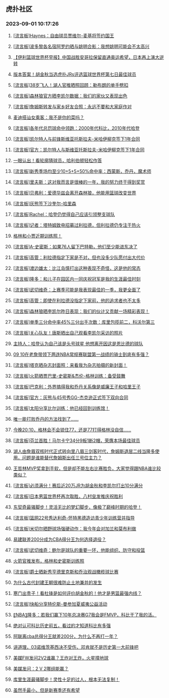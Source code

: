 ## 虎扑社区 
### 2023-09-01 10:17:26

1. [[流言板]Haynes：自由球员贾维尔-麦基将签约国王](https://bbs.hupu.com/61932511.html)

2. [[流言板]波多黎各名宿阿罗约晒与姚明合影：我想姚明可能会不太高兴](https://bbs.hupu.com/61932383.html)

3. [【伊利篮球世界杯早报】中国战胜安哥拉保留直通奥运希望，日本再上演大逆转](https://bbs.hupu.com/61929577.html)

4. [版本答案！胡金秋当选虎扑JRs评选篮球世界杯第七日最佳球员](https://bbs.hupu.com/61932851.html)

5. [[流言板]38岁飞人！湖人官推晒照回顾：勒布朗的单手劈扣](https://bbs.hupu.com/61932188.html)

6. [[流言板]森林狼官方晒李凯尔数据：我们的家伙又表现出色](https://bbs.hupu.com/61933291.html)

7. [[流言板]詹姆斯转发与家乡好友合照：永远不要和大家庭作对](https://bbs.hupu.com/61932730.html)

8. [麦迪搭讪女乘客：我不是你的菜吗？](https://bbs.hupu.com/61932362.html)

9. [[流言板]各年代总罚球命中领跑：2000年代科比，2010年代哈登](https://bbs.hupu.com/61932770.html)

10. [[流言板]凯尔特人与前锋斯维亚托斯拉夫-米哈伊柳克签下1年合同](https://bbs.hupu.com/61932734.html)

11. [[流言板]官方：凯尔特人与斯维亚托斯拉夫-米哈伊柳克签下1年合同](https://bbs.hupu.com/61933261.html)

12. [一眼认出！看轮廓猜球员，哈利伯顿轻松作答](https://bbs.hupu.com/61932168.html)

13. [[流言板]新秀季场均至少10+5+5+50%命中率：西蒙斯，乔丹，魔术师](https://bbs.hupu.com/61932798.html)

14. [[流言板]里夫斯：这对我而言是很棒的一年，我的努力终于得到奖赏](https://bbs.hupu.com/61932147.html)

15. [[流言板]贝弗利：爱德华兹会离开森林狼，他能用篮球改变世界](https://bbs.hupu.com/61933254.html)

16. [[流言板]灰熊签下沙奎尔-哈里森](https://bbs.hupu.com/61932869.html)

17. [[流言板]Rachel：哈登仍觉得自己应该引领整支球队](https://bbs.hupu.com/61933658.html)

18. [[流言板]记者：塔特姆致电招募过利拉德，但利拉德仍专注于热火](https://bbs.hupu.com/61929541.html)

19. [格林和小贾近期训练照！](https://bbs.hupu.com/61932639.html)

20. [[流言板]A-史密斯：如果76人留下巴特勒，他们至少能进东决了](https://bbs.hupu.com/61933052.html)

21. [[流言板]高管：利拉德指定下家是不对，但也没多少队愿付出大代价](https://bbs.hupu.com/61933151.html)

22. [[流言板]渡边雄太：比江岛慎打出这种表现不奇怪，这是他的常态](https://bbs.hupu.com/61932690.html)

23. [[流言板]隆多：和儿子在园区内一同庆祝冠军是我的生涯最佳时刻](https://bbs.hupu.com/61929382.html)

24. [[流言板]武切维奇：上赛季可能是我表现最佳的一季，我更全面了](https://bbs.hupu.com/61933406.html)

25. [[流言板]高管：即使在利拉德没指定下家前，他的追求者也不太多](https://bbs.hupu.com/61933266.html)

26. [[流言板]森林狼晒李凯尔昨日表现：我们的伙计又贡献一场精彩表现！](https://bbs.hupu.com/61933380.html)

27. [[流言板]单季三分命中率45%三分出手次数：库里包揽前二，科沃尔第三](https://bbs.hupu.com/61932781.html)

28. [[流言板]关心队友！唐斯晒出自己观看李凯尔采访的照片](https://bbs.hupu.com/61930225.html)

29. [主持人：哈登认为自己该是头号球星 他想离开因这是恩比德的球队](https://bbs.hupu.com/61932436.html)

30. [09 10在老詹带领下两连NBA常规赛联盟第一战绩的骑士到底有多强？](https://bbs.hupu.com/61932954.html)

31. [[流言板]塔克晒杂志封面照：来看我为杂志拍摄的新封面！](https://bbs.hupu.com/61933019.html)

32. [[流言板]火箭晒贾巴里-史密斯&杰伦-格林训练：备受鼓舞](https://bbs.hupu.com/61933401.html)

33. [[流言板]巴克利：外界搞得我和乔丹关系像是威廉王子和哈里王子](https://bbs.hupu.com/61933415.html)

34. [[流言板]官方：灰熊与45号秀GG-杰克逊正式签下双向合同](https://bbs.hupu.com/61932751.html)

35. [[流言板]太阳分享比尔训练：他已经回到训练馆！](https://bbs.hupu.com/61933358.html)

36. [唯一能打败乔丹的方法找到了……](https://bbs.hupu.com/61932887.html)

37. [今晚20:10，格林会不会锁住77，还是77打得格林没自信……](https://bbs.hupu.com/61932556.html)

38. [[流言板]芬兰首胜！马尔卡宁34分9板1断2帽，荣膺本场最佳球员](https://bbs.hupu.com/61933671.html)

39. [湖人由詹眉双核时代正式转向里八眉三剑客时代，詹姆斯退居二线当隆多使用，问题是谁能替代詹姆斯出任三号位主力？](https://bbs.hupu.com/61933146.html)

40. [王哲林MVP奖拿到手软，但是却不能左右比赛胜负，大家觉得跟NBA谁比较类似？](https://bbs.hupu.com/61932816.html)

41. [[流言板]必须满分！赛后近20万JR为胡金秋和李凯尔打出10分满分](https://bbs.hupu.com/61925506.html)

42. [[流言板]日本男篮世界杯再次取胜，八村垒发推庆祝胜利](https://bbs.hupu.com/61928103.html)

43. [东契奇最骚脚步！灵活无比的梦幻脚步，像极了巅峰时期的哈登！](https://bbs.hupu.com/61932378.html)

44. [[流言板]篮网22号秀达利奇-怀特黑德造访青少年训练营并指导](https://bbs.hupu.com/61933307.html)

45. [[流言板]米切尔晒野球场强硬动作：我今年会对加兰和莫布利做](https://bbs.hupu.com/61933615.html)

46. [易建联差200分成为CBA得分王为何选择退役？](https://bbs.hupu.com/61932789.html)

47. [[流言板]武切维奇：鲍尔是球队的重要一环，他能组织、防守和投篮](https://bbs.hupu.com/61933484.html)

48. [火箭官推发布，格林和史密斯训练照](https://bbs.hupu.com/61932687.html)

49. [[流言板]爵士晒新秀亨德里克斯和乔治观战橄榄球比赛](https://bbs.hupu.com/61933433.html)

50. [为什么古代封建王朝很难防止土地兼并的发生](https://bbs.hupu.com/61933474.html)

51. [寒门出贵子！看杜锋是如何评价胡金秋的！他才是男篮最强内线？](https://bbs.hupu.com/61925327.html)

52. [[流言板]快船分享特伦斯-曼参加夏威夷公益活动](https://bbs.hupu.com/61933331.html)

53. [〖NBA〗隆多：若我们赢下10年总决赛G7我会是FMVP，科比干了我的活。](https://bbs.hupu.com/61933001.html)

54. [绝对认可科比历史前五，看过的才知道科比有多强](https://bbs.hupu.com/61932758.html)

55. [阿联离cba总得分王就差200分，为什么不再打一年？](https://bbs.hupu.com/61933175.html)

56. [讲道理，03诺维茨基西决不受伤，邓肯就不是历史第一大前锋吧](https://bbs.hupu.com/61932856.html)

57. [美媒FW发问2V2谁赢？王炸对王炸，火星撞地球](https://bbs.hupu.com/61932713.html)

58. [美媒发问：2 V 2哪组能赢？](https://bbs.hupu.com/61932541.html)

59. [库里生涯最骚脚步！灵性十足的过人，根本无法复制！](https://bbs.hupu.com/61932385.html)

60. [虽然手最小，但是新赛季还有希望](https://bbs.hupu.com/61932571.html)


